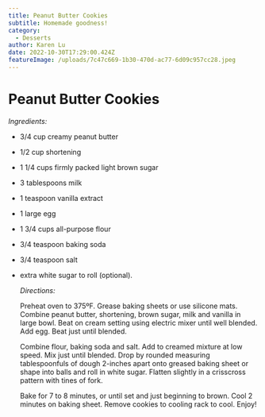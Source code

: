 ```yaml
---
title: Peanut Butter Cookies
subtitle: Homemade goodness!
category:
  - Desserts
author: Karen Lu
date: 2022-10-30T17:29:00.424Z
featureImage: /uploads/7c47c669-1b30-470d-ac77-6d09c957cc28.jpeg
---
```

# Peanut Butter Cookies

*Ingredients:*

* 3/4 cup creamy peanut butter
* 1/2 cup shortening 
* 1 1/4 cups firmly packed light brown sugar 
* 3 tablespoons milk 
* 1 teaspoon vanilla extract 
* 1 large egg 
* 1 3/4 cups all-purpose flour 
* 3/4 teaspoon baking soda 
* 3/4 teaspoon salt
* extra white sugar to roll (optional). 

  *Directions:*

  Preheat oven to 375ºF. Grease baking sheets or use silicone mats. Combine peanut butter, shortening, brown sugar, milk and vanilla in large bowl. Beat on cream setting using electric mixer until well blended. Add egg. Beat just until blended.

  Combine flour, baking soda and salt. Add  to creamed mixture at low speed. Mix just until blended. Drop by rounded measuring tablespoonfuls of dough 2-inches apart onto greased baking sheet or shape into balls and roll in white sugar. Flatten slightly in a crisscross pattern with tines of fork. 

  Bake for 7 to 8 minutes, or until set and just beginning to brown. Cool 2 minutes on baking sheet. Remove cookies to cooling rack to cool. Enjoy!